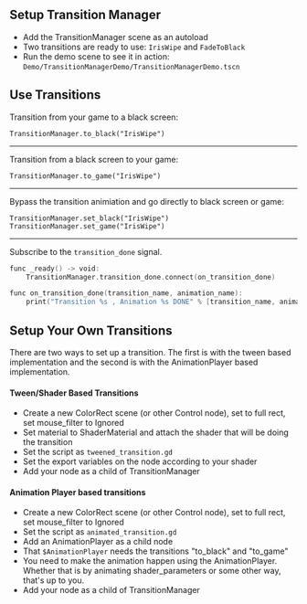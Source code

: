 ﻿## Setup Transition Manager
- Add the TransitionManager scene as an autoload
- Two transitions are ready to use: `IrisWipe` and `FadeToBlack`
- Run the demo scene to see it in action: `Demo/TransitionManagerDemo/TransitionManagerDemo.tscn`

## Use Transitions


Transition from your game to a black screen:
```
TransitionManager.to_black("IrisWipe")
```

---
Transition from a black screen to your game:
```
TransitionManager.to_game("IrisWipe")
```
---

Bypass the transition animiation and go directly to black screen or game:
```
TransitionManager.set_black("IrisWipe")
TransitionManager.set_game("IrisWipe")
```
---

Subscribe to the `transition_done` signal.
```asm
func _ready() -> void:
    TransitionManager.transition_done.connect(on_transition_done)

func on_transition_done(transition_name, animation_name):
    print("Transition %s , Animation %s DONE" % [transition_name, animation_name])
```


## Setup Your Own Transitions
There are two ways to set up a transition. The first is with the tween based implementation
and the second is with the AnimationPlayer based implementation.


#### Tween/Shader Based Transitions
- Create a new ColorRect scene (or other Control node), set to full rect, set mouse_filter to Ignored
- Set material to ShaderMaterial and attach the shader that will be doing the transition
- Set the script as `tweened_transition.gd`
- Set the export variables on the node according to your shader
- Add your node as a child of TransitionManager


#### Animation Player based transitions
- Create a new ColorRect scene (or other Control node), set to full rect, set mouse_filter to Ignored
- Set the script as `animated_transition.gd`
- Add an AnimationPlayer as a child node
- That `$AnimationPlayer` needs the transitions "to_black" and "to_game"
- You need to make the animation happen using the AnimationPlayer. Whether that is by animating shader_parameters or
  some other way, that's up to you.
- Add your node as a child of TransitionManager
